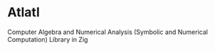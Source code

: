 # Atlatl
Computer Algebra and Numerical Analysis (Symbolic and Numerical Computation) Library in Zig
